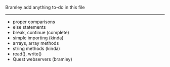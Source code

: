 Bramley add anything to-do in this file

***

- proper comparisons
- else statements
- break, continue (complete)
- simple importing (kinda)
- arrays, array methods
- string methods (kinda)
- read(), write()
- Quest webservers (bramley)